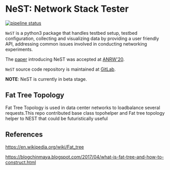 # NeST: Network Stack Tester

[![pipeline status](https://gitlab.com/nitk-nest/nest/badges/master/pipeline.svg)](https://gitlab.com/nitk-nest/nest/-/commits/master)

`NeST` is a python3 package that handles testbed setup, testbed configuration,
collecting and visualizing data by providing a user friendly API, addressing
common issues involved in conducting networking experiments.

The [paper](https://dl.acm.org/doi/abs/10.1145/3404868.3406670) introducing
NeST was accepted at [ANRW'20](https://irtf.org/anrw/2020/).

`NeST` source code repository is maintained at [GitLab](https://gitlab.com/nitk-nest/nest).

**NOTE**: NeST is currently in beta stage.

## Fat Tree Topology
Fat Tree Topology is used in data center networks to loadbalance several requests.This repo contributed base class topohelper and Fat tree topology helper to NEST that could be futuristically useful
## References
https://en.wikipedia.org/wiki/Fat_tree 

https://blogchinmaya.blogspot.com/2017/04/what-is-fat-tree-and-how-to-construct.html
